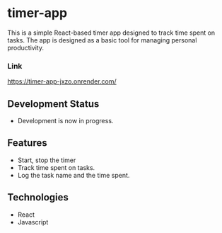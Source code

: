 # timer-app
This is a simple React-based timer app designed to track time spent on tasks.
The app is designed as a basic tool for managing personal productivity.
### Link
https://timer-app-jxzo.onrender.com/

## Development Status
- Development is now in progress.

## Features
- Start, stop the timer
- Track time spent on tasks.
- Log the task name and the time spent.

## Technologies
- React
- Javascript

